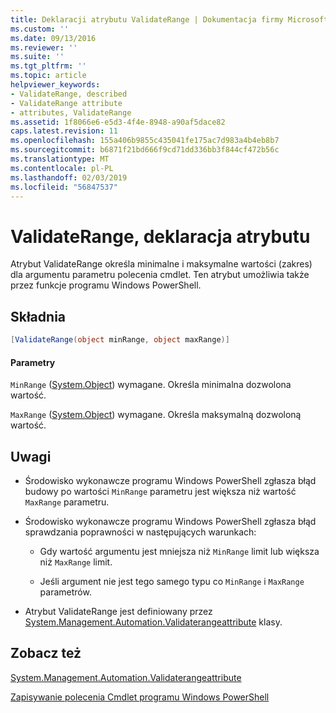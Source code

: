```yaml
---
title: Deklaracji atrybutu ValidateRange | Dokumentacja firmy Microsoft
ms.custom: ''
ms.date: 09/13/2016
ms.reviewer: ''
ms.suite: ''
ms.tgt_pltfrm: ''
ms.topic: article
helpviewer_keywords:
- ValidateRange, described
- ValidateRange attribute
- attributes, ValidateRange
ms.assetid: 1f8066e6-e5d3-4f4e-8948-a90af5dace82
caps.latest.revision: 11
ms.openlocfilehash: 155a406b9855c435041fe175ac7d983a4b4eb8b7
ms.sourcegitcommit: b6871f21bd666f9cd71dd336bb3f844cf472b56c
ms.translationtype: MT
ms.contentlocale: pl-PL
ms.lasthandoff: 02/03/2019
ms.locfileid: "56847537"
---
```

# <a name="validaterange-attribute-declaration"></a>ValidateRange, deklaracja atrybutu

Atrybut ValidateRange określa minimalne i maksymalne wartości (zakres) dla argumentu parametru polecenia cmdlet. Ten atrybut umożliwia także przez funkcje programu Windows PowerShell.

## <a name="syntax"></a>Składnia

```csharp
[ValidateRange(object minRange, object maxRange)]
```

#### <a name="parameters"></a>Parametry

`MinRange` ([System.Object](/dotnet/api/system.object)) wymagane. Określa minimalna dozwolona wartość.

`MaxRange` ([System.Object](/dotnet/api/system.object)) wymagane. Określa maksymalną dozwoloną wartość.

## <a name="remarks"></a>Uwagi

- Środowisko wykonawcze programu Windows PowerShell zgłasza błąd budowy po wartości `MinRange` parametru jest większa niż wartość `MaxRange` parametru.

- Środowisko wykonawcze programu Windows PowerShell zgłasza błąd sprawdzania poprawności w następujących warunkach:

    - Gdy wartość argumentu jest mniejsza niż `MinRange` limit lub większa niż `MaxRange` limit.

    - Jeśli argument nie jest tego samego typu co `MinRange` i `MaxRange` parametrów.

- Atrybut ValidateRange jest definiowany przez [System.Management.Automation.Validaterangeattribute](/dotnet/api/System.Management.Automation.ValidateRangeAttribute) klasy.

## <a name="see-also"></a>Zobacz też

[System.Management.Automation.Validaterangeattribute](/dotnet/api/System.Management.Automation.ValidateRangeAttribute)

[Zapisywanie polecenia Cmdlet programu Windows PowerShell](./writing-a-windows-powershell-cmdlet.md)
